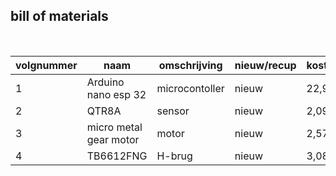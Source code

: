 ## bill of materials
<br />

|volgnummer|naam|omschrijving|nieuw/recup|kostprijs/stuk|aantal|subtotaal|
|----------|----|------------|-----------|---------|------|---------|
|         1| Arduino nano esp 32 | microcontoller | nieuw | 22,99 | 1 | 22,99 |
|2| QTR8A| sensor | nieuw | 2,09| 1|2,09|
|3| micro metal gear motor| motor|nieuw| 2,57|2| 5,15|
|4| TB6612FNG|H-brug| nieuw|3,08|1|3,08|

